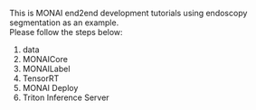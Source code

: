 This is MONAI end2end development tutorials using endoscopy segmentation as an example.</br>
Please follow the steps below:
1. data
2. MONAICore
3. MONAILabel
4. TensorRT
5. MONAI Deploy
6. Triton Inference Server
